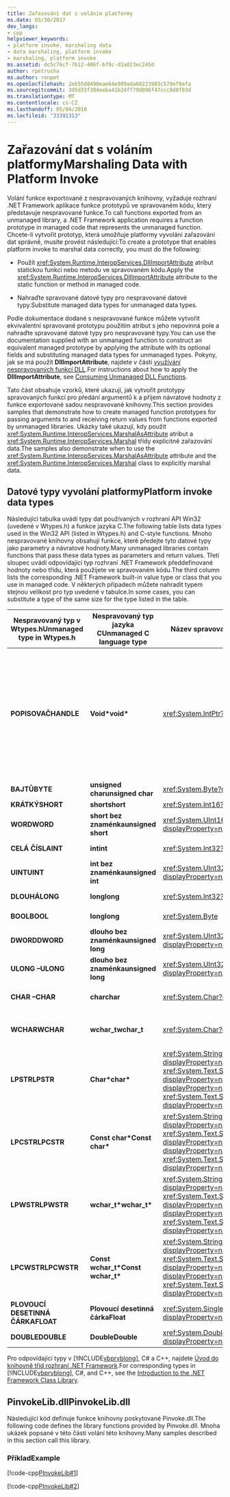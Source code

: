 ```yaml
---
title: Zařazování dat s voláním platformy
ms.date: 03/30/2017
dev_langs:
- cpp
helpviewer_keywords:
- platform invoke, marshaling data
- data marshaling, platform invoke
- marshaling, platform invoke
ms.assetid: dc5c76cf-7b12-406f-b79c-d1a023ec245d
author: rpetrusha
ms.author: ronpet
ms.openlocfilehash: 2eb55d8490eae64e909ada68223983c570ef9afa
ms.sourcegitcommit: 3d5d33f384eeba41b2dff79d096f47ccc8d8f03d
ms.translationtype: MT
ms.contentlocale: cs-CZ
ms.lasthandoff: 05/04/2018
ms.locfileid: "33391313"
---
```

# <a name="marshaling-data-with-platform-invoke"></a><span data-ttu-id="1c724-102">Zařazování dat s voláním platformy</span><span class="sxs-lookup"><span data-stu-id="1c724-102">Marshaling Data with Platform Invoke</span></span>
<span data-ttu-id="1c724-103">Volání funkce exportované z nespravovaných knihovny, vyžaduje rozhraní .NET Framework aplikace funkce prototypů ve spravovaném kódu, který představuje nespravované funkce.</span><span class="sxs-lookup"><span data-stu-id="1c724-103">To call functions exported from an unmanaged library, a .NET Framework application requires a function prototype in managed code that represents the unmanaged function.</span></span> <span data-ttu-id="1c724-104">Chcete-li vytvořit prototyp, která umožňuje platformy vyvolání zařazování dat správně, musíte provést následující:</span><span class="sxs-lookup"><span data-stu-id="1c724-104">To create a prototype that enables platform invoke to marshal data correctly, you must do the following:</span></span>  
  
-   <span data-ttu-id="1c724-105">Použít <xref:System.Runtime.InteropServices.DllImportAttribute> atribut statickou funkci nebo metodu ve spravovaném kódu.</span><span class="sxs-lookup"><span data-stu-id="1c724-105">Apply the <xref:System.Runtime.InteropServices.DllImportAttribute> attribute to the static function or method in managed code.</span></span>  
  
-   <span data-ttu-id="1c724-106">Nahraďte spravované datové typy pro nespravované datové typy.</span><span class="sxs-lookup"><span data-stu-id="1c724-106">Substitute managed data types for unmanaged data types.</span></span>  
  
 <span data-ttu-id="1c724-107">Podle dokumentace dodané s nespravované funkce můžete vytvořit ekvivalentní spravované prototypu použitím atribut s jeho nepovinná pole a nahraďte spravované datové typy pro nespravované typy.</span><span class="sxs-lookup"><span data-stu-id="1c724-107">You can use the documentation supplied with an unmanaged function to construct an equivalent managed prototype by applying the attribute with its optional fields and substituting managed data types for unmanaged types.</span></span> <span data-ttu-id="1c724-108">Pokyny, jak se má použít **DllImportAttribute**, najdete v části [využívání nespravovaných funkcí DLL](../../../docs/framework/interop/consuming-unmanaged-dll-functions.md).</span><span class="sxs-lookup"><span data-stu-id="1c724-108">For instructions about how to apply the **DllImportAttribute**, see [Consuming Unmanaged DLL Functions](../../../docs/framework/interop/consuming-unmanaged-dll-functions.md).</span></span>  
  
 <span data-ttu-id="1c724-109">Tato část obsahuje vzorků, které ukazují, jak vytvořit prototypy spravovaných funkcí pro předání argumentů k a příjem návratové hodnoty z funkce exportované sadou nespravované knihovny.</span><span class="sxs-lookup"><span data-stu-id="1c724-109">This section provides samples that demonstrate how to create managed function prototypes for passing arguments to and receiving return values from functions exported by unmanaged libraries.</span></span> <span data-ttu-id="1c724-110">Ukázky také ukazují, kdy použít <xref:System.Runtime.InteropServices.MarshalAsAttribute> atribut a <xref:System.Runtime.InteropServices.Marshal> třídy explicitně zařazování data.</span><span class="sxs-lookup"><span data-stu-id="1c724-110">The samples also demonstrate when to use the <xref:System.Runtime.InteropServices.MarshalAsAttribute> attribute and the <xref:System.Runtime.InteropServices.Marshal> class to explicitly marshal data.</span></span>  
  
## <a name="platform-invoke-data-types"></a><span data-ttu-id="1c724-111">Datové typy vyvolání platformy</span><span class="sxs-lookup"><span data-stu-id="1c724-111">Platform invoke data types</span></span>  
 <span data-ttu-id="1c724-112">Následující tabulka uvádí typy dat používaných v rozhraní API Win32 (uvedené v Wtypes.h) a funkce jazyka C.</span><span class="sxs-lookup"><span data-stu-id="1c724-112">The following table lists data types used in the Win32 API (listed in Wtypes.h) and C-style functions.</span></span> <span data-ttu-id="1c724-113">Mnoho nespravované knihovny obsahují funkce, které předejte tyto datové typy jako parametry a návratové hodnoty.</span><span class="sxs-lookup"><span data-stu-id="1c724-113">Many unmanaged libraries contain functions that pass these data types as parameters and return values.</span></span> <span data-ttu-id="1c724-114">Třetí sloupec uvádí odpovídající typ rozhraní .NET Framework předdefinované hodnoty nebo třídu, která použijete ve spravovaném kódu.</span><span class="sxs-lookup"><span data-stu-id="1c724-114">The third column lists the corresponding .NET Framework built-in value type or class that you use in managed code.</span></span> <span data-ttu-id="1c724-115">V některých případech můžete nahradit typem stejnou velikost pro typ uvedené v tabulce.</span><span class="sxs-lookup"><span data-stu-id="1c724-115">In some cases, you can substitute a type of the same size for the type listed in the table.</span></span>  
  
|<span data-ttu-id="1c724-116">Nespravovaný typ v Wtypes.h</span><span class="sxs-lookup"><span data-stu-id="1c724-116">Unmanaged type in Wtypes.h</span></span>|<span data-ttu-id="1c724-117">Nespravovaný typ jazyka C</span><span class="sxs-lookup"><span data-stu-id="1c724-117">Unmanaged C language type</span></span>|<span data-ttu-id="1c724-118">Název spravované třídy</span><span class="sxs-lookup"><span data-stu-id="1c724-118">Managed class name</span></span>|<span data-ttu-id="1c724-119">Popis</span><span class="sxs-lookup"><span data-stu-id="1c724-119">Description</span></span>|  
|--------------------------------|-------------------------------|------------------------|-----------------|  
|<span data-ttu-id="1c724-120">**POPISOVAČ**</span><span class="sxs-lookup"><span data-stu-id="1c724-120">**HANDLE**</span></span>|<span data-ttu-id="1c724-121">**Void\***</span><span class="sxs-lookup"><span data-stu-id="1c724-121">**void\***</span></span>|<xref:System.IntPtr?displayProperty=nameWithType>|<span data-ttu-id="1c724-122">32bitová verze na 32bitové operační systémy Windows, 64 bitů v operačních systémech Windows 64-bit.</span><span class="sxs-lookup"><span data-stu-id="1c724-122">32 bits on 32-bit Windows operating systems, 64 bits on 64-bit Windows operating systems.</span></span>|  
|<span data-ttu-id="1c724-123">**BAJTŮ**</span><span class="sxs-lookup"><span data-stu-id="1c724-123">**BYTE**</span></span>|<span data-ttu-id="1c724-124">**unsigned char**</span><span class="sxs-lookup"><span data-stu-id="1c724-124">**unsigned char**</span></span>|<xref:System.Byte?displayProperty=nameWithType>|<span data-ttu-id="1c724-125">8 bitů</span><span class="sxs-lookup"><span data-stu-id="1c724-125">8 bits</span></span>|  
|<span data-ttu-id="1c724-126">**KRÁTKÝ**</span><span class="sxs-lookup"><span data-stu-id="1c724-126">**SHORT**</span></span>|<span data-ttu-id="1c724-127">**short**</span><span class="sxs-lookup"><span data-stu-id="1c724-127">**short**</span></span>|<xref:System.Int16?displayProperty=nameWithType>|<span data-ttu-id="1c724-128">16 bitů</span><span class="sxs-lookup"><span data-stu-id="1c724-128">16 bits</span></span>|  
|<span data-ttu-id="1c724-129">**WORD**</span><span class="sxs-lookup"><span data-stu-id="1c724-129">**WORD**</span></span>|<span data-ttu-id="1c724-130">**short bez znaménka**</span><span class="sxs-lookup"><span data-stu-id="1c724-130">**unsigned short**</span></span>|<xref:System.UInt16?displayProperty=nameWithType>|<span data-ttu-id="1c724-131">16 bitů</span><span class="sxs-lookup"><span data-stu-id="1c724-131">16 bits</span></span>|  
|<span data-ttu-id="1c724-132">**CELÁ ČÍSLA**</span><span class="sxs-lookup"><span data-stu-id="1c724-132">**INT**</span></span>|<span data-ttu-id="1c724-133">**int**</span><span class="sxs-lookup"><span data-stu-id="1c724-133">**int**</span></span>|<xref:System.Int32?displayProperty=nameWithType>|<span data-ttu-id="1c724-134">32bitová verze</span><span class="sxs-lookup"><span data-stu-id="1c724-134">32 bits</span></span>|  
|<span data-ttu-id="1c724-135">**UINT**</span><span class="sxs-lookup"><span data-stu-id="1c724-135">**UINT**</span></span>|<span data-ttu-id="1c724-136">**int bez znaménka**</span><span class="sxs-lookup"><span data-stu-id="1c724-136">**unsigned int**</span></span>|<xref:System.UInt32?displayProperty=nameWithType>|<span data-ttu-id="1c724-137">32bitová verze</span><span class="sxs-lookup"><span data-stu-id="1c724-137">32 bits</span></span>|  
|<span data-ttu-id="1c724-138">**DLOUHÁ**</span><span class="sxs-lookup"><span data-stu-id="1c724-138">**LONG**</span></span>|<span data-ttu-id="1c724-139">**long**</span><span class="sxs-lookup"><span data-stu-id="1c724-139">**long**</span></span>|<xref:System.Int32?displayProperty=nameWithType>|<span data-ttu-id="1c724-140">32bitová verze</span><span class="sxs-lookup"><span data-stu-id="1c724-140">32 bits</span></span>|  
|<span data-ttu-id="1c724-141">**BOOL**</span><span class="sxs-lookup"><span data-stu-id="1c724-141">**BOOL**</span></span>|<span data-ttu-id="1c724-142">**long**</span><span class="sxs-lookup"><span data-stu-id="1c724-142">**long**</span></span>|<xref:System.Byte>|<span data-ttu-id="1c724-143">32bitová verze</span><span class="sxs-lookup"><span data-stu-id="1c724-143">32 bits</span></span>|  
|<span data-ttu-id="1c724-144">**DWORD**</span><span class="sxs-lookup"><span data-stu-id="1c724-144">**DWORD**</span></span>|<span data-ttu-id="1c724-145">**dlouho bez znaménka**</span><span class="sxs-lookup"><span data-stu-id="1c724-145">**unsigned long**</span></span>|<xref:System.UInt32?displayProperty=nameWithType>|<span data-ttu-id="1c724-146">32bitová verze</span><span class="sxs-lookup"><span data-stu-id="1c724-146">32 bits</span></span>|  
|<span data-ttu-id="1c724-147">**ULONG –**</span><span class="sxs-lookup"><span data-stu-id="1c724-147">**ULONG**</span></span>|<span data-ttu-id="1c724-148">**dlouho bez znaménka**</span><span class="sxs-lookup"><span data-stu-id="1c724-148">**unsigned long**</span></span>|<xref:System.UInt32?displayProperty=nameWithType>|<span data-ttu-id="1c724-149">32bitová verze</span><span class="sxs-lookup"><span data-stu-id="1c724-149">32 bits</span></span>|  
|<span data-ttu-id="1c724-150">**CHAR –**</span><span class="sxs-lookup"><span data-stu-id="1c724-150">**CHAR**</span></span>|<span data-ttu-id="1c724-151">**char**</span><span class="sxs-lookup"><span data-stu-id="1c724-151">**char**</span></span>|<xref:System.Char?displayProperty=nameWithType>|<span data-ttu-id="1c724-152">Uspořádání s ANSI.</span><span class="sxs-lookup"><span data-stu-id="1c724-152">Decorate with ANSI.</span></span>|  
|<span data-ttu-id="1c724-153">**WCHAR**</span><span class="sxs-lookup"><span data-stu-id="1c724-153">**WCHAR**</span></span>|<span data-ttu-id="1c724-154">**wchar_t**</span><span class="sxs-lookup"><span data-stu-id="1c724-154">**wchar_t**</span></span>|<xref:System.Char?displayProperty=nameWithType>|<span data-ttu-id="1c724-155">Uspořádání pomocí kódování Unicode.</span><span class="sxs-lookup"><span data-stu-id="1c724-155">Decorate with Unicode.</span></span>|  
|<span data-ttu-id="1c724-156">**LPSTR**</span><span class="sxs-lookup"><span data-stu-id="1c724-156">**LPSTR**</span></span>|<span data-ttu-id="1c724-157">**Char\***</span><span class="sxs-lookup"><span data-stu-id="1c724-157">**char\***</span></span>|<span data-ttu-id="1c724-158"><xref:System.String?displayProperty=nameWithType> Nebo <xref:System.Text.StringBuilder?displayProperty=nameWithType></span><span class="sxs-lookup"><span data-stu-id="1c724-158"><xref:System.String?displayProperty=nameWithType> or <xref:System.Text.StringBuilder?displayProperty=nameWithType></span></span>|<span data-ttu-id="1c724-159">Uspořádání s ANSI.</span><span class="sxs-lookup"><span data-stu-id="1c724-159">Decorate with ANSI.</span></span>|  
|<span data-ttu-id="1c724-160">**LPCSTR**</span><span class="sxs-lookup"><span data-stu-id="1c724-160">**LPCSTR**</span></span>|<span data-ttu-id="1c724-161">**Const char\***</span><span class="sxs-lookup"><span data-stu-id="1c724-161">**Const char\***</span></span>|<span data-ttu-id="1c724-162"><xref:System.String?displayProperty=nameWithType> Nebo <xref:System.Text.StringBuilder?displayProperty=nameWithType></span><span class="sxs-lookup"><span data-stu-id="1c724-162"><xref:System.String?displayProperty=nameWithType> or <xref:System.Text.StringBuilder?displayProperty=nameWithType></span></span>|<span data-ttu-id="1c724-163">Uspořádání s ANSI.</span><span class="sxs-lookup"><span data-stu-id="1c724-163">Decorate with ANSI.</span></span>|  
|<span data-ttu-id="1c724-164">**LPWSTR**</span><span class="sxs-lookup"><span data-stu-id="1c724-164">**LPWSTR**</span></span>|<span data-ttu-id="1c724-165">**wchar_t\***</span><span class="sxs-lookup"><span data-stu-id="1c724-165">**wchar_t\***</span></span>|<span data-ttu-id="1c724-166"><xref:System.String?displayProperty=nameWithType> Nebo <xref:System.Text.StringBuilder?displayProperty=nameWithType></span><span class="sxs-lookup"><span data-stu-id="1c724-166"><xref:System.String?displayProperty=nameWithType> or <xref:System.Text.StringBuilder?displayProperty=nameWithType></span></span>|<span data-ttu-id="1c724-167">Uspořádání pomocí kódování Unicode.</span><span class="sxs-lookup"><span data-stu-id="1c724-167">Decorate with Unicode.</span></span>|  
|<span data-ttu-id="1c724-168">**LPCWSTR**</span><span class="sxs-lookup"><span data-stu-id="1c724-168">**LPCWSTR**</span></span>|<span data-ttu-id="1c724-169">**Const wchar_t\***</span><span class="sxs-lookup"><span data-stu-id="1c724-169">**Const wchar_t\***</span></span>|<span data-ttu-id="1c724-170"><xref:System.String?displayProperty=nameWithType> Nebo <xref:System.Text.StringBuilder?displayProperty=nameWithType></span><span class="sxs-lookup"><span data-stu-id="1c724-170"><xref:System.String?displayProperty=nameWithType> or <xref:System.Text.StringBuilder?displayProperty=nameWithType></span></span>|<span data-ttu-id="1c724-171">Uspořádání pomocí kódování Unicode.</span><span class="sxs-lookup"><span data-stu-id="1c724-171">Decorate with Unicode.</span></span>|  
|<span data-ttu-id="1c724-172">**PLOVOUCÍ DESETINNÁ ČÁRKA**</span><span class="sxs-lookup"><span data-stu-id="1c724-172">**FLOAT**</span></span>|<span data-ttu-id="1c724-173">**Plovoucí desetinná čárka**</span><span class="sxs-lookup"><span data-stu-id="1c724-173">**Float**</span></span>|<xref:System.Single?displayProperty=nameWithType>|<span data-ttu-id="1c724-174">32bitová verze</span><span class="sxs-lookup"><span data-stu-id="1c724-174">32 bits</span></span>|  
|<span data-ttu-id="1c724-175">**DOUBLE**</span><span class="sxs-lookup"><span data-stu-id="1c724-175">**DOUBLE**</span></span>|<span data-ttu-id="1c724-176">**Double**</span><span class="sxs-lookup"><span data-stu-id="1c724-176">**Double**</span></span>|<xref:System.Double?displayProperty=nameWithType>|<span data-ttu-id="1c724-177">64bitová verze</span><span class="sxs-lookup"><span data-stu-id="1c724-177">64 bits</span></span>|  
  
 <span data-ttu-id="1c724-178">Pro odpovídající typy v [!INCLUDE[vbprvblong](../../../includes/vbprvblong-md.md)], C# a C++, najdete [Úvod do knihovně tříd rozhraní .NET Framework](../../../docs/standard/class-library-overview.md).</span><span class="sxs-lookup"><span data-stu-id="1c724-178">For corresponding types in [!INCLUDE[vbprvblong](../../../includes/vbprvblong-md.md)], C#, and C++, see the [Introduction to the .NET Framework Class Library](../../../docs/standard/class-library-overview.md).</span></span>  
  
## <a name="pinvokelibdll"></a><span data-ttu-id="1c724-179">PinvokeLib.dll</span><span class="sxs-lookup"><span data-stu-id="1c724-179">PinvokeLib.dll</span></span>  
 <span data-ttu-id="1c724-180">Následující kód definuje funkce knihovny poskytované Pinvoke.dll.</span><span class="sxs-lookup"><span data-stu-id="1c724-180">The following code defines the library functions provided by Pinvoke.dll.</span></span> <span data-ttu-id="1c724-181">Mnoha ukázek popsané v této části volání této knihovny.</span><span class="sxs-lookup"><span data-stu-id="1c724-181">Many samples described in this section call this library.</span></span>  
  
### <a name="example"></a><span data-ttu-id="1c724-182">Příklad</span><span class="sxs-lookup"><span data-stu-id="1c724-182">Example</span></span>  
 [!code-cpp[PInvokeLib#1](../../../samples/snippets/cpp/VS_Snippets_CLR/pinvokelib/cpp/pinvokelib.cpp#1)]  
  
 [!code-cpp[PInvokeLib#2](../../../samples/snippets/cpp/VS_Snippets_CLR/pinvokelib/cpp/pinvokelib.h#2)]
